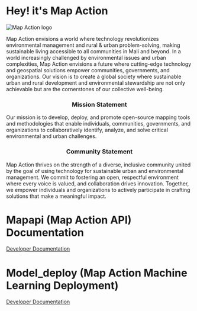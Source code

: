 # Hey! it's Map Action
![Map Action logo](https://map-action.com/wp-content/uploads/2023/09/Logo-map-action.webp)

Map Action envisions a world where technology revolutionizes environmental management and rural & urban problem-solving, making sustainable living accessible to all communities in Mali and beyond.
In a world increasingly challenged by environmental issues and urban complexities, Map Action envisions a future where cutting-edge technology and geospatial solutions empower communities, governments, and organizations. Our vision is to create a global society where sustainable urban and rural development and environmental stewardship are not only achievable but are the cornerstones of our collective well-being.

<h3 align="center">Mission Statement</h1>

Our mission is to develop, deploy, and promote open-source mapping tools and methodologies that enable individuals, communities, governments, and organizations to collaboratively identify, analyze, and solve critical environmental and urban challenges.

<h3 align=center>Community Statement</h1>

Map Action thrives on the strength of a diverse, inclusive community united by the goal of using technology for sustainable urban and environmental management. We commit to fostering an open, respectful environment where every voice is valued, and collaboration drives innovation. Together, we empower individuals and organizations to actively participate in crafting solutions that make a meaningful impact.

# Mapapi (Map Action API) Documentation
[Developer Documentation](https://223mapaction.github.io/Mapapi/)

# Model_deploy (Map Action Machine Learning Deployment)
[Developer Documentation](https://223mapaction.github.io/Model_deploy/)



